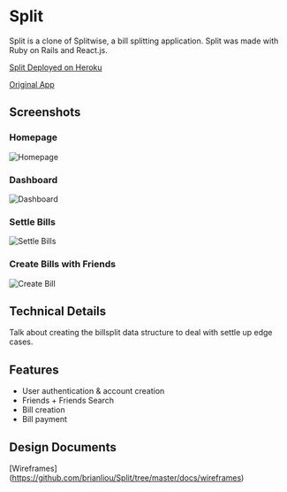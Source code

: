 # Split

Split is a clone of Splitwise, a bill splitting application. Split was made with Ruby on Rails and React.js.

[Split Deployed on Heroku](https://brian-split-app.herokuapp.com/)

[Original App](https://splitwise.com)

## Screenshots

### Homepage
![Homepage](https://github.com/brianliou/Split/blob/master/docs/Screenshots/Homepage.png)

### Dashboard
![Dashboard](https://github.com/brianliou/Split/blob/master/docs/Screenshots/Dashboard.png)

### Settle Bills
![Settle Bills](https://github.com/brianliou/Split/blob/master/docs/Screenshots/Settle.png)

### Create Bills with Friends
![Create Bill](https://github.com/brianliou/Split/blob/master/docs/Screenshots/Bill.png)


## Technical Details

Talk about creating the billsplit data structure to deal with settle up edge cases.

## Features
* User authentication & account creation
* Friends + Friends Search
* Bill creation
* Bill payment

## Design Documents
[Wireframes] (https://github.com/brianliou/Split/tree/master/docs/wireframes)
